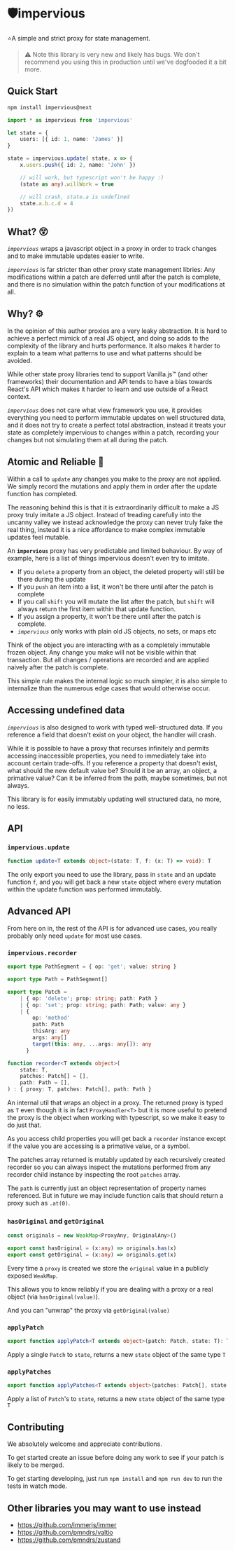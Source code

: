 # 🛡️impervious 

⭐A simple and strict proxy for state management. 

> ⚠️ Note this library is very new and likely has bugs.  We don't recommend you using this in production until we've dogfooded it a bit more.


## Quick Start

```bash
npm install impervious@next
```

```typescript
import * as impervious from 'impervious'

let state = {
	users: [{ id: 1, name: 'James' }]
}

state = impervious.update( state, x => {
	x.users.push({ id: 2, name: 'John' })

	// will work, but typescript won't be happy :)
	(state as any).willWork = true

	// will crash, state.a is undefined
	state.a.b.c.d = 4
})
```


## What? 😵

*`impervious`* wraps a javascript object in a proxy in order to track changes and to make immutable updates easier to write.

*`impervious`* is far stricter than other proxy state management libries:  Any modifications within a patch are deferred until after the patch is complete, and there is no simulation within the patch function of your modifications at all.

## Why? ⚙️

In the opinion of this author proxies are a very leaky abstraction.  It is hard to achieve a perfect mimick of a real JS object, and doing so adds to the complexity of the library and hurts performance.  It also makes it harder to explain to a team what patterns to use and what patterns should be avoided.

While other state proxy libraries tend to support Vanilla.js™️ (and other frameworks) their documentation and API tends to have a bias towards React's API which makes it harder to learn and use outside of a React context.

*`impervious`* does not care what view framework you use, it provides everything you need to perform immutable updates on well structured data, and it does not try to create a perfect total abstraction, instead it treats your state as completely impervious to changes within a patch, recording your changes but not simulating them at all during the patch.

## Atomic and Reliable 💪

Within a call to `update` any changes you make to the proxy are not applied.  We simply record the mutations and apply them in order after the update function has completed.

The reasoning behind this is that it is extraordinarily difficult to make a JS proxy truly imitate a JS object.  Instead of treading carefully into the uncanny valley we instead acknowledge the proxy can never truly fake the real thing, instead it is a nice affordance to make complex immutable updates feel mutable.

An **`impervious`** proxy has very predictable and limited behaviour.  By way of example, here is a list of things impervious doesn't even try to imitate. 

- If you `delete` a property from an object, the deleted property will still be there during the update
- If you `push` an item into a list, it won't be there until after the patch is complete
- If you call `shift` you will mutate the list after the patch, but `shift` will always return the first item within that update function.
- If you assign a property, it won't be there until after the patch is complete.
- *`impervious`* only works with plain old JS objects, no sets, or maps etc

Think of the object you are interacting with as a completely immutable frozen object.  Any change you make will not be visible within that transaction.  But all changes / operations are recorded and are applied naively after the patch is complete.

This simple rule makes the internal logic so much simpler, it is also simple to internalize than the numerous edge cases that would otherwise occur.

## Accessing undefined data

*`impervious`* is also designed to work with typed well-structured data.  If you reference a field that doesn't exist on your object, the handler will crash.

While it is possible to have a proxy that recurses infinitely and permits accessing inaccessible properties, you need to immediately take into account certain trade-offs.  If you reference a property that doesn't exist, what should the new default value be?  Should it be an array, an object, a primative value?  Can it be inferred from the path, maybe sometimes, but not always.

This library is for easily immutably updating well structured data, no more, no less.

## API

### `impervious.update`

```typescript
function update<T extends object>(state: T, f: (x: T) => void): T
```

The only export you need to use the library, pass in `state` and an update function `f`, and you will get back a new `state` object where every mutation within the update function was performed immutably.


## Advanced API

From here on in, the rest of the API is for advanced use cases, you really probably only need `update` for most use cases.

### `impervious.recorder`

```typescript
export type PathSegment = { op: 'get'; value: string }

export type Path = PathSegment[]

export type Patch =
	| { op: 'delete'; prop: string; path: Path }
	| { op: 'set'; prop: string; path: Path; value: any }
	| {
		op: 'method'
		path: Path
		thisArg: any
		args: any[]
		target(this: any, ...args: any[]): any
	  }

function recorder<T extends object>(
	state: T,
	patches: Patch[] = [],
	path: Path = [],
) : { proxy: T, patches: Patch[], path: Path }
```

An internal util that wraps an object in a proxy.  The returned proxy is typed as `T` even though it is in fact `ProxyHandler<T>` but it is more useful to pretend the proxy is the object when working with typescript, so we make it easy to do just that.

As you access child properties you will get back a `recorder` instance except if the value you are accessing is a primative value, or a symbol.

The patches array returned is mutably updated by each recursively created recorder so you can always inspect the mutations performed from any recorder child instance by inspecting the root `patches` array.

The `path` is currently just an object representation of property names referenced.  But in future we may include function calls that should return a proxy such as `.at(0)`.

### `hasOriginal` and `getOriginal`

```typescript
const originals = new WeakMap<ProxyAny, OriginalAny>()

export const hasOriginal = (x:any) => originals.has(x)
export const getOriginal = (x:any) => originals.get(x)
```

Every time a `proxy` is created we store the `original` value in a publicly exposed `WeakMap`.

This allows you to know reliably if you are dealing with a proxy or a real object (via `hasOriginal(value)`).

And you can "unwrap" the proxy via `getOriginal(value)`

### `applyPatch`

```typescript
export function applyPatch<T extends object>(patch: Patch, state: T): T
```

Apply a single `Patch` to `state`, returns a new `state` object of the same type `T`

### `applyPatches`

```typescript
export function applyPatches<T extends object>(patches: Patch[], state: T): T
```

Apply a list of `Patch`'s to `state`, returns a new `state` object of the same type `T`

## Contributing

We absolutely welcome and appreciate contributions.

To get started create an issue before doing any work to see if your patch is likely to be merged.

To get starting developing, just run `npm install` and `npm run dev` to run the tests in watch mode.

## Other libraries you may want to use instead

- https://github.com/immerjs/immer
- https://github.com/pmndrs/valtio
- https://github.com/pmndrs/zustand